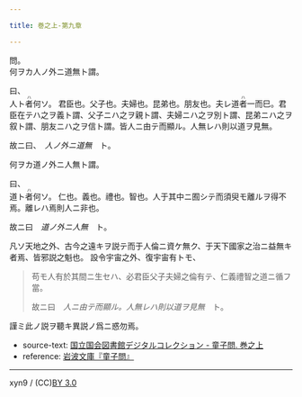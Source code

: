 ```yaml
---

title: 巻之上-第九章

---
```



問。  
何ヲカ人ノ外ニ道無ト謂。

曰、  
人ト<ruby><rb>者</rb><rp>(</rp><rt>ハ</rt><rp>)</rp></ruby>何ソ。
君臣也。父子也。夫婦也。昆弟也。朋友也。夫レ道<ruby><rb>者</rb><rp>(</rp><rt>ハ</rt><rp>)</rp></ruby>一而巳。君臣在テハ之ヲ義ト謂、父子ニハ之ヲ親ト謂、夫婦ニハ之ヲ別ト謂、昆弟ニハ之ヲ叙ト謂、朋友ニハ之ヲ信ト謂。皆人ニ由テ而顯ル。人無レハ則以道ヲ見無。

故ニ曰、　<cite>人ノ外ニ道無</cite>　ト。


何ヲカ道ノ外ニ人無ト謂。

曰、  
道ト<ruby><rb>者</rb><rp>(</rp><rt>ハ</rt><rp>)</rp></ruby>何ソ。
仁也。義也。禮也。智也。人于其中ニ囿シテ而須臾モ離ルヲ得不焉。離レハ焉則人ニ非也。

故ニ曰　<cite>道ノ外ニ人無</cite>　ト。

凡ソ天地之外、古今之遠キヲ説テ而于人倫ニ資ケ無ク、于天下國家之治ニ益無キ者焉、皆邪説之魁也。
設令宇宙之外、復宇宙有トモ、

> 苟モ人有於其間ニ生セハ、必君臣父子夫婦之倫有テ、仁義禮智之道ニ循フ當。
> 
> 故ニ曰　<cite>人ニ由テ而顯ル。人無レハ則以道ヲ見無</cite>　ト。

謹ミ此ノ説ヲ聽キ異説ノ爲ニ惑勿焉。





* source-text: [国立国会図書館デジタルコレクション - 童子問. 巻之上](http://dl.ndl.go.jp/info:ndljp/pid/757852/12)
* reference: [岩波文庫『童子問』](http://iss.ndl.go.jp/books/R100000002-I000001238419-00)

---
xyn9 / (CC)[BY 3.0](https://creativecommons.org/licenses/by/3.0/deed)
